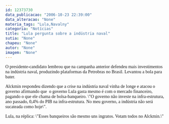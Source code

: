 ```yaml
---
id: 12373730
data_publicacao: "2006-10-23 22:39:00"
data_alteracao: "None"
materia_tags: "Lula,Navalny"
categoria: "Notícias"
title: "Lula pergunta sobre a indústria naval"
sutia: "None"
chapeu: "None"
autor: "None"
imagem: "None"
---
```

<p><P><FONT face=Verdana>O presidente-candidato lembrou que na campanha anterior defendeu mais investimentos na indústria naval, produzindo plataformas da Petrobras no Brasil. Levantou a bola para bater.</FONT></P></p>
<p><P><FONT face=Verdana>Alckmin respondeu dizendo que a crise na indústria naval vinha de longe e atacou o governo afirmando que&nbsp; o governo Lula gasta mesmo é com o mercado financeiro, pagando o que ele chama de bolsa-banqueiro. \"O governo não investe na infra-estrutura, ano passado, 0,4% do PIB na infra-estrutura. No meu governo, a indústria não será sucateada como hoje\".</FONT></P></p>
<p><P><FONT face=Verdana>Lula, na réplica: \"Esses banqueiros são mesmo uns ingratos. Votam todos no Alckmin.\"</FONT></P> </p>
